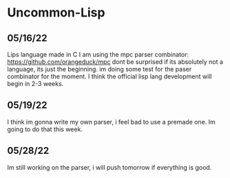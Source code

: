 # Uncommon-Lisp

## 05/16/22

Lips language made in C
I am using the mpc parser combinator:
https://github.com/orangeduck/mpc
dont be surprised if its absolutely not a language, its just the beginning.
im doing some test for the paser combinator for the moment.
I think the official lisp lang development will begin in 2-3 weeks.


## 05/19/22
I think im gonna write my own parser, i feel bad to use a premade one. Im going to do that this week.

## 05/28/22 

Im still working on the parser, i will push tomorrow if everything is good.

















































































































































































